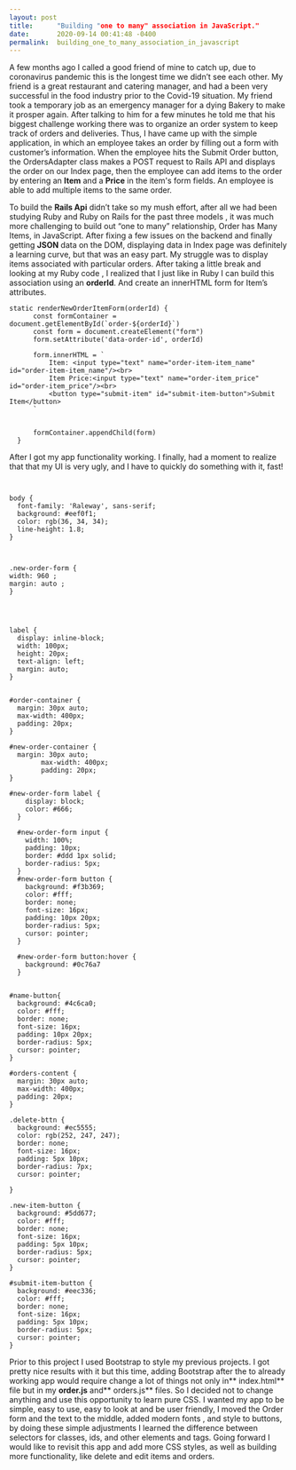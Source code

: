 ```yaml
---
layout: post
title:      "Building "one to many" association in JavaScript."
date:       2020-09-14 00:41:48 -0400
permalink:  building_one_to_many_association_in_javascript
---
```



A few months ago I called a good friend of mine to catch up, due to coronavirus pandemic this is the longest time we didn’t see each other. My friend is a great  restaurant and catering manager, and had a been very successful in the food industry prior to the Covid-19 situation. My friend took a temporary job as an emergency manager for a dying Bakery to make it prosper again. After talking to him for a few minutes he told me that his biggest challenge working there was  to organize an order system to  keep track of orders and deliveries. Thus, I have came up with the simple application, in which an employee takes an order by filling out a form with customer’s information. When the employee hits the Submit Order button, the OrdersAdapter class makes a POST request to Rails API and displays the order on our Index page, then the employee can add items to the order by entering an **Item** and a **Price** in the item's form fields. An employee is able to add multiple items to the same order. 

To build the **Rails Api**  didn’t take so my mush effort, after all we had been studying Ruby and Ruby on Rails for the past three models , it was much more challenging to build out “one to many” relationship, Order has Many Items, in JavaScript. After fixing a few issues on the backend and finally getting **JSON** data on the DOM, displaying data in Index page was definitely a learning curve, but that was an easy part. My struggle was to display items associated with particular orders. After taking a little break and looking at my Ruby code , I  realized that I just like in Ruby I can build this association using an **orderId**.  And create an innerHTML form for Item’s attributes. 

```
static renderNewOrderItemForm(orderId) {
      const formContainer = document.getElementById(`order-${orderId}`)
      const form = document.createElement("form")
      form.setAttribute('data-order-id', orderId)

      form.innerHTML = `
          Item: <input type="text" name="order-item-item_name" id="order-item-item_name"/><br>
          Item Price:<input type="text" name="order-item_price" id="order-item_price"/><br>            
          <button type="submit-item" id="submit-item-button">Submit Item</button>
      `

      
      formContainer.appendChild(form)
  }
```
After I got my app functionality working. I finally, had a moment to realize that  that my UI is very ugly, and I have to quickly do something with it, fast! 

```


body {
  font-family: 'Raleway', sans-serif;
  background: #eef0f1;
  color: rgb(36, 34, 34);
  line-height: 1.8;
}



.new-order-form {
width: 960 ;
margin: auto ;
}




label {
  display: inline-block;
  width: 100px;
  height: 20px;
  text-align: left;
  margin: auto;
}


#order-container {
  margin: 30px auto;
  max-width: 400px;
  padding: 20px;
}

#new-order-container {
  margin: 30px auto;
        max-width: 400px;
        padding: 20px;
}

#new-order-form label {
    display: block;
    color: #666;
  }

  #new-order-form input {
    width: 100%;
    padding: 10px;
    border: #ddd 1px solid;
    border-radius: 5px;
  }
  #new-order-form button {
    background: #f3b369;
    color: #fff;
    border: none;
    font-size: 16px;
    padding: 10px 20px;
    border-radius: 5px;
    cursor: pointer;
  }

  #new-order-form button:hover {
    background: #0c76a7
  }


#name-button{
  background: #4c6ca0;
  color: #fff;
  border: none;
  font-size: 16px;
  padding: 10px 20px;
  border-radius: 5px;
  cursor: pointer;
}

#orders-content {
  margin: 30px auto;
  max-width: 400px;
  padding: 20px;
}

.delete-bttn {
  background: #ec5555;
  color: rgb(252, 247, 247);
  border: none;
  font-size: 16px;
  padding: 5px 10px;
  border-radius: 7px;
  cursor: pointer;

}

.new-item-button {
  background: #5dd677;
  color: #fff;
  border: none;
  font-size: 16px;
  padding: 5px 10px;
  border-radius: 5px;
  cursor: pointer;
}

#submit-item-button {
  background: #eec336;
  color: #fff;
  border: none;
  font-size: 16px;
  padding: 5px 10px;
  border-radius: 5px;
  cursor: pointer;
}

```
Prior to this project I used Bootstrap to style my previous projects. I got pretty nice results with it but this time, adding Bootstrap after the to already working app would require change a lot of things not only in** index.html** file but in my **order.js** and** orders.js** files. So I decided  not to change anything and use this opportunity to learn pure CSS. I wanted my app to be simple, easy to use, easy to look at and be user friendly, I moved the Order form and the text to the middle, added modern fonts , and  style to buttons, by doing these simple adjustments I learned the difference between selectors for classes, ids, and other elements and tags. 
Going forward I would like to revisit this app and add more CSS styles, as well as building more functionality, like delete and edit items and orders. 
